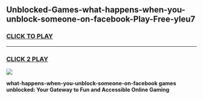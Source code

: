 
## Unblocked-Games-what-happens-when-you-unblock-someone-on-facebook-Play-Free-yleu7
<h3>
<a href="https://premium76.site?title=what-happens-when-you-unblock-someone-on-facebook&ref=10A">CLICK TO PLAY</a></h3>
<hr>

<h3>
<a href="https://premium76.site?title=what-happens-when-you-unblock-someone-on-facebook&ref=10A">CLICK 2 PLAY</a>
  
</h3>

<a href="https://premium76.site?title=what-happens-when-you-unblock-someone-on-facebook&ref=10A"><img src="https://clearcache.store/games.png"></a>


**what-happens-when-you-unblock-someone-on-facebook games unblocked: Your Gateway to Fun and Accessible Online Gaming**

